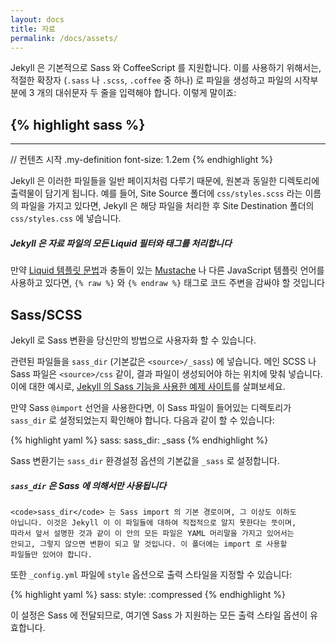 ```yaml
---
layout: docs
title: 자료
permalink: /docs/assets/
---
```


Jekyll 은 기본적으로 Sass 와 CoffeeScript 를 지원합니다. 이를 사용하기 위해서는,
적절한 확장자 (`.sass` 나 `.scss`, `.coffee` 중 하나) 로 파일을 생성하고 파일의
시작부분에 3 개의 대쉬문자 두 줄을 입력해야 합니다. 이렇게 말이죠:

{% highlight sass %}
---
---

// 컨텐츠 시작
.my-definition
  font-size: 1.2em
{% endhighlight %}

Jekyll 은 이러한 파일들을 일반 페이지처럼 다루기 때문에, 원본과 동일한
디렉토리에 출력물이 담기게 됩니다. 예를 들어, Site Source 폴더에
`css/styles.scss` 라는 이름의 파일을 가지고 있다면, Jekyll 은 해당 파일을 처리한
후 Site Destination 폴더의 `css/styles.css` 에 넣습니다.

<div class="note info">
  <h5>Jekyll 은 자료 파일의 모든 Liquid 필터와 태그를 처리합니다</h5>
  <p>만약 <a href="/docs/templates/">Liquid 템플릿 문법</a>과 충돌이 있는 <a
     href="http://mustache.github.io">Mustache</a> 나 다른 JavaScript 템플릿 언어를
     사용하고 있다면, <code>{&#37; raw &#37;}</code> 와
     <code>{&#37; endraw &#37;}</code> 태그로 코드 주변을 감싸야 할 것입니다</p>
</div>

## Sass/SCSS

Jekyll 로 Sass 변환을 당신만의 방법으로 사용자화 할 수 있습니다.

관련된 파일들을 `sass_dir` (기본값은 `<source>/_sass`) 에 넣습니다. 메인 SCSS 나
Sass 파일은 `<source>/css` 같이, 결과 파일이 생성되어야 하는 위치에 맞춰
넣습니다. 이에 대한 예시로, [Jekyll 의 Sass 기능을 사용한 예제
사이트][example-sass]를 살펴보세요.

만약 Sass `@import` 선언을 사용한다면, 이 Sass 파일이 들어있는 디렉토리가
`sass_dir` 로 설정되었는지 확인해야 합니다. 다음과 같이 할 수 있습니다:

{% highlight yaml %}
sass:
    sass_dir: _sass
{% endhighlight %}

Sass 변환기는 `sass_dir` 환경설정 옵션의 기본값을 `_sass` 로 설정합니다.

[example-sass]: https://github.com/jekyll/jekyll-sass-converter/tree/master/example

<div class="note info">
  <h5><code>sass_dir</code> 은 Sass 에 의해서만 사용됩니다</h5>
  <p>

    <code>sass_dir</code> 는 Sass import 의 기본 경로이며, 그 이상도 이하도
    아닙니다. 이것은 Jekyll 이 이 파일들에 대하여 직접적으로 알지 못한다는 뜻이며,
    따라서 앞서 설명한 것과 같이 이 안의 모든 파일은 YAML 머리말을 가지고 있어서는
    안되고, 그렇지 않으면 변환이 되고 말 것입니다. 이 폴더에는 import 로 사용할
    파일들만 있어야 합니다.

  </p>
</div>

또한 `_config.yml` 파일에 `style` 옵션으로 출력 스타일을 지정할 수 있습니다:

{% highlight yaml %}
sass:
    style: :compressed
{% endhighlight %}

이 설정은 Sass 에 전달되므로, 여기엔 Sass 가 지원하는 모든 출력 스타일 옵션이
유효합니다.
